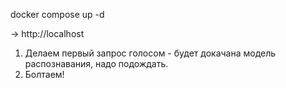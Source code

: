 docker compose up -d

-> http://localhost

1) Делаем первый запрос голосом - будет докачана модель распознавания, надо подождать.
2) Болтаем!